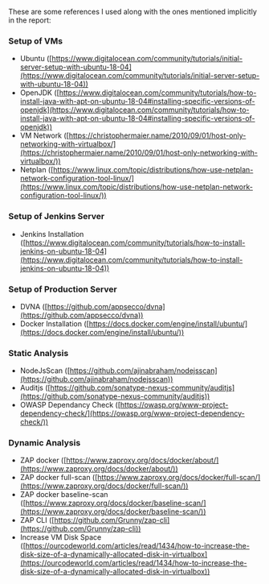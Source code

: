 These are some references I used along with the ones mentioned implicitly in the report:

### Setup of VMs

- Ubuntu ([https://www.digitalocean.com/community/tutorials/initial-server-setup-with-ubuntu-18-04](https://www.digitalocean.com/community/tutorials/initial-server-setup-with-ubuntu-18-04))
- OpenJDK ([https://www.digitalocean.com/community/tutorials/how-to-install-java-with-apt-on-ubuntu-18-04#installing-specific-versions-of-openjdk](https://www.digitalocean.com/community/tutorials/how-to-install-java-with-apt-on-ubuntu-18-04#installing-specific-versions-of-openjdk))
- VM Network ([https://christophermaier.name/2010/09/01/host-only-networking-with-virtualbox/](https://christophermaier.name/2010/09/01/host-only-networking-with-virtualbox/))
- Netplan ([https://www.linux.com/topic/distributions/how-use-netplan-network-configuration-tool-linux/](https://www.linux.com/topic/distributions/how-use-netplan-network-configuration-tool-linux/))

### Setup of Jenkins Server

- Jenkins Installation ([https://www.digitalocean.com/community/tutorials/how-to-install-jenkins-on-ubuntu-18-04](https://www.digitalocean.com/community/tutorials/how-to-install-jenkins-on-ubuntu-18-04))

### Setup of Production Server

- DVNA ([https://github.com/appsecco/dvna](https://github.com/appsecco/dvna))
- Docker Installation ([https://docs.docker.com/engine/install/ubuntu/](https://docs.docker.com/engine/install/ubuntu/))

### Static Analysis

- NodeJsScan ([https://github.com/ajinabraham/nodejsscan](https://github.com/ajinabraham/nodejsscan))
-  Auditjs ([https://github.com/sonatype-nexus-community/auditjs](https://github.com/sonatype-nexus-community/auditjs))
- OWASP Dependancy Check ([https://owasp.org/www-project-dependency-check/](https://owasp.org/www-project-dependency-check/))


### Dynamic Analysis

- ZAP docker ([https://www.zaproxy.org/docs/docker/about/](https://www.zaproxy.org/docs/docker/about/))
- ZAP docker full-scan ([https://www.zaproxy.org/docs/docker/full-scan/](https://www.zaproxy.org/docs/docker/full-scan/))
- ZAP docker baseline-scan ([https://www.zaproxy.org/docs/docker/baseline-scan/](https://www.zaproxy.org/docs/docker/baseline-scan/))
- ZAP CLI ([https://github.com/Grunny/zap-cli](https://github.com/Grunny/zap-cli))
- Increase VM Disk Space ([https://ourcodeworld.com/articles/read/1434/how-to-increase-the-disk-size-of-a-dynamically-allocated-disk-in-virtualbox](https://ourcodeworld.com/articles/read/1434/how-to-increase-the-disk-size-of-a-dynamically-allocated-disk-in-virtualbox))